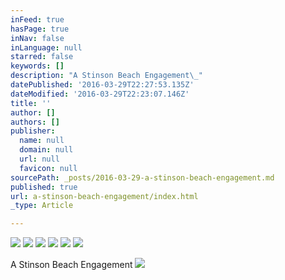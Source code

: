 ```yaml
---
inFeed: true
hasPage: true
inNav: false
inLanguage: null
starred: false
keywords: []
description: "A Stinson Beach Engagement\_"
datePublished: '2016-03-29T22:27:53.135Z'
dateModified: '2016-03-29T22:23:07.146Z'
title: ''
author: []
authors: []
publisher:
  name: null
  domain: null
  url: null
  favicon: null
sourcePath: _posts/2016-03-29-a-stinson-beach-engagement.md
published: true
url: a-stinson-beach-engagement/index.html
_type: Article

---
```

![](https://the-grid-user-content.s3-us-west-2.amazonaws.com/b4a001ba-9e84-4630-b540-28e1b89fb427.jpg)
![](https://the-grid-user-content.s3-us-west-2.amazonaws.com/a4b8a671-b85d-418f-b844-66e8745feec5.jpg)
![](https://the-grid-user-content.s3-us-west-2.amazonaws.com/a0a69bc5-70c7-498d-ba59-6e9a4f4992ba.jpg)
![](https://the-grid-user-content.s3-us-west-2.amazonaws.com/ea578c79-a700-43f7-83bf-a981552bbbac.jpg)
![](https://the-grid-user-content.s3-us-west-2.amazonaws.com/de7b8f89-cc11-42ef-9570-baa66b767f01.jpg)
![](https://the-grid-user-content.s3-us-west-2.amazonaws.com/b026c4ca-1139-4235-bcb4-61c420441133.jpg)

A Stinson Beach Engagement ![](https://the-grid-user-content.s3-us-west-2.amazonaws.com/c021881a-d6f5-493a-a4f8-43adbfbc42dd.jpg)